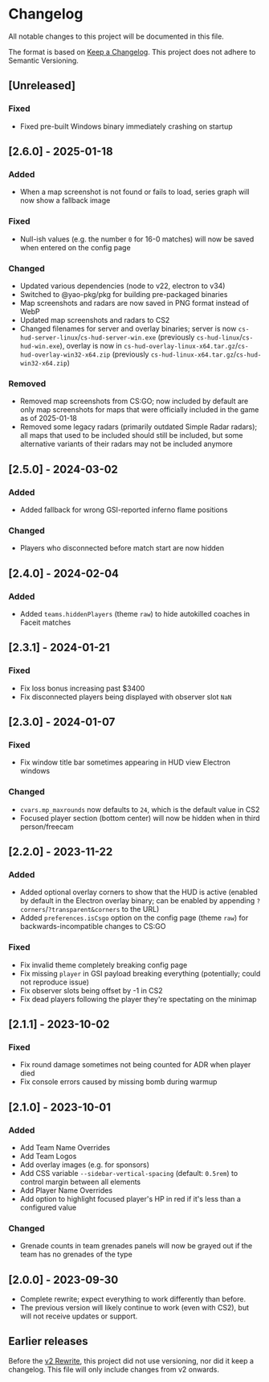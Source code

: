 # Changelog

All notable changes to this project will be documented in this file.

The format is based on [Keep a Changelog](https://keepachangelog.com/en/1.1.0/).
This project does not adhere to Semantic Versioning.

## [Unreleased]
### Fixed
* Fixed pre-built Windows binary immediately crashing on startup


## [2.6.0] - 2025-01-18
### Added
* When a map screenshot is not found or fails to load, series graph will now show a fallback image

### Fixed
* Null-ish values (e.g. the number `0` for 16-0 matches) will now be saved when entered on the config page

### Changed
* Updated various dependencies (node to v22, electron to v34)
* Switched to @yao-pkg/pkg for building pre-packaged binaries
* Map screenshots and radars are now saved in PNG format instead of WebP
* Updated map screenshots and radars to CS2
* Changed filenames for server and overlay binaries; server is now `cs-hud-server-linux`/`cs-hud-server-win.exe` (previously `cs-hud-linux`/`cs-hud-win.exe`), overlay is now in `cs-hud-overlay-linux-x64.tar.gz`/`cs-hud-overlay-win32-x64.zip` (previously `cs-hud-linux-x64.tar.gz`/`cs-hud-win32-x64.zip`)

### Removed
* Removed map screenshots from CS:GO; now included by default are only map screenshots for maps that were officially included in the game as of 2025-01-18
* Removed some legacy radars (primarily outdated Simple Radar radars); all maps that used to be included should still be included, but some alternative variants of their radars may not be included anymore


## [2.5.0] - 2024-03-02
### Added
* Added fallback for wrong GSI-reported inferno flame positions

### Changed
* Players who disconnected before match start are now hidden


## [2.4.0] - 2024-02-04
### Added
* Added `teams.hiddenPlayers` (theme `raw`) to hide autokilled coaches in Faceit matches


## [2.3.1] - 2024-01-21
### Fixed
* Fix loss bonus increasing past $3400
* Fix disconnected players being displayed with observer slot `NaN`


## [2.3.0] - 2024-01-07
### Fixed
* Fix window title bar sometimes appearing in HUD view Electron windows

### Changed
* `cvars.mp_maxrounds` now defaults to `24`, which is the default value in CS2
* Focused player section (bottom center) will now be hidden when in third person/freecam


## [2.2.0] - 2023-11-22
### Added
* Added optional overlay corners to show that the HUD is active (enabled by default in the Electron overlay binary; can be enabled by appending `?corners`/`?transparent&corners` to the URL)
* Added `preferences.isCsgo` option on the config page (theme `raw`) for backwards-incompatible changes to CS:GO

### Fixed
* Fix invalid theme completely breaking config page
* Fix missing `player` in GSI payload breaking everything (potentially; could not reproduce issue)
* Fix observer slots being offset by -1 in CS2
* Fix dead players following the player they're spectating on the minimap


## [2.1.1] - 2023-10-02
### Fixed
* Fix round damage sometimes not being counted for ADR when player died
* Fix console errors caused by missing bomb during warmup


## [2.1.0] - 2023-10-01
### Added
* Add Team Name Overrides
* Add Team Logos
* Add overlay images (e.g. for sponsors)
* Add CSS variable `--sidebar-vertical-spacing` (default: `0.5rem`) to control margin between all elements
* Add Player Name Overrides
* Add option to highlight focused player's HP in red if it's less than a configured value

### Changed
* Grenade counts in team grenades panels will now be grayed out if the team has no grenades of the type


## [2.0.0] - 2023-09-30
* Complete rewrite; expect everything to work differently than before.
* The previous version will likely continue to work (even with CS2), but will not receive updates or support.


## Earlier releases
Before the [v2 Rewrite](https://github.com/drweissbrot/cs-hud/issues/52), this project did not use versioning, nor did it keep a changelog.
This file will only include changes from v2 onwards.
